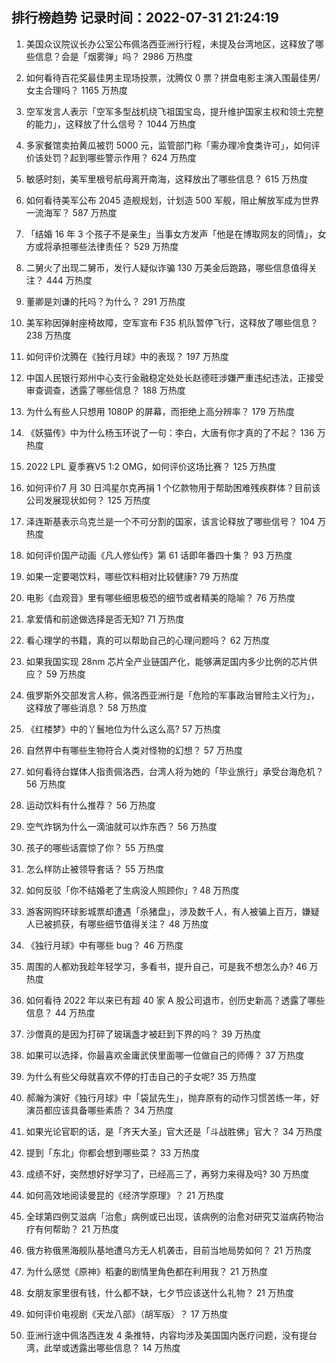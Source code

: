 
## 排行榜趋势 记录时间：2022-07-31 21:24:19
  
  1. 美国众议院议长办公室公布佩洛西亚洲行行程，未提及台湾地区，这释放了哪些信息？会是「烟雾弹」吗？ 2986 万热度
    
  2. 如何看待百花奖最佳男主现场投票，沈腾仅 0 票？拼盘电影主演入围最佳男/女主合理吗？ 1165 万热度
    
  3. 空军发言人表示「空军多型战机绕飞祖国宝岛，提升维护国家主权和领土完整的能力」，这释放了什么信号？ 1044 万热度
    
  4. 多家餐馆卖拍黄瓜被罚 5000 元，监管部门称「需办理冷食类许可」，如何评价该处罚？起到哪些警示作用？ 624 万热度
    
  5. 敏感时刻，美军里根号航母离开南海，这释放出了哪些信息？ 615 万热度
    
  6. 如何看待美军公布 2045 造舰规划，计划造 500 军舰，阻止解放军成为世界一流海军？ 587 万热度
    
  7. 「结婚 16 年 3 个孩子不是亲生」当事女方发声「他是在博取网友的同情」，女方或将承担哪些法律责任？ 529 万热度
    
  8. 二舅火了出现二舅币，发行人疑似诈骗 130 万美金后跑路，哪些信息值得关注？ 444 万热度
    
  9. 董卿是刘谦的托吗？为什么？ 291 万热度
    
  10. 美军称因弹射座椅故障，空军宣布 F35 机队暂停飞行，这释放了哪些信息？ 238 万热度
    
  11. 如何评价沈腾在《独行月球》中的表现？ 197 万热度
    
  12. 中国人民银行郑州中心支行金融稳定处处长赵德旺涉嫌严重违纪违法，正接受审查调查，透露了哪些信息？ 188 万热度
    
  13. 为什么有些人只想用 1080P 的屏幕，而拒绝上高分辨率？ 179 万热度
    
  14. 《妖猫传》中为什么杨玉环说了一句：李白，大唐有你才真的了不起？ 136 万热度
    
  15. 2022 LPL 夏季赛V5 1:2 OMG，如何评价这场比赛？ 125 万热度
    
  16. 如何评价7 月 30 日鸿星尔克再捐 1 个亿款物用于帮助困难残疾群体？目前该公司发展现状如何？ 125 万热度
    
  17. 泽连斯基表示乌克兰是一个不可分割的国家，该言论释放了哪些信号？ 104 万热度
    
  18. 如何评价国产动画《凡人修仙传》第 61 话即年番四十集？ 93 万热度
    
  19. 如果一定要喝饮料，哪些饮料相对比较健康? 79 万热度
    
  20. 电影《血观音》里有哪些细思极恐的细节或者精美的隐喻？ 76 万热度
    
  21. 拿爱情和前途做选择是否无知? 71 万热度
    
  22. 看心理学的书籍，真的可以帮助自己的心理问题吗？ 62 万热度
    
  23. 如果我国实现 28nm 芯片全产业链国产化，能够满足国内多少比例的芯片供应？ 59 万热度
    
  24. 俄罗斯外交部发言人称，佩洛西亚洲行是「危险的军事政治冒险主义行为」，这释放了哪些消息？ 58 万热度
    
  25. 《红楼梦》中的丫鬟地位为什么这么高? 57 万热度
    
  26. 自然界中有哪些生物符合人类对怪物的幻想？ 57 万热度
    
  27. 如何看待台媒体人指责佩洛西，台湾人将为她的「毕业旅行」承受台海危机？ 56 万热度
    
  28. 运动饮料有什么推荐？ 56 万热度
    
  29. 空气炸锅为什么一滴油就可以炸东西？ 56 万热度
    
  30. 孩子的哪些话震惊了你？ 55 万热度
    
  31. 怎么样防止被领导套话？ 55 万热度
    
  32. 如何反驳「你不结婚老了生病没人照顾你」? 48 万热度
    
  33. 游客网购环球影城票却遭遇「杀猪盘」，涉及数千人，有人被骗上百万，嫌疑人已被抓获，有哪些细节值得关注？ 48 万热度
    
  34. 《独行月球》中有哪些 bug？ 46 万热度
    
  35. 周围的人都劝我趁年轻学习，多看书，提升自己，可是我不想怎么办? 46 万热度
    
  36. 如何看待 2022 年以来已有超 40 家 A 股公司退市，创历史新高？透露了哪些信息？ 44 万热度
    
  37. 沙僧真的是因为打碎了玻璃盏才被赶到下界的吗？ 39 万热度
    
  38. 如果可以选择，你最喜欢金庸武侠里面哪一位做自己的师傅？ 37 万热度
    
  39. 为什么有些父母就喜欢不停的打击自己的子女呢? 35 万热度
    
  40. 郝瀚为演好《独行月球》中「袋鼠先生」，抛弃原有的动作习惯苦练一年，好演员都应该具备哪些素质？ 34 万热度
    
  41. 如果光论官职的话，是「齐天大圣」官大还是「斗战胜佛」官大？ 34 万热度
    
  42. 提到「东北」你都会想到哪些菜？ 33 万热度
    
  43. 成绩不好，突然想好好学习了，已经高三了，再努力来得及吗? 30 万热度
    
  44. 如何高效地阅读曼昆的《经济学原理》？ 21 万热度
    
  45. 全球第四例艾滋病「治愈」病例或已出现，该病例的治愈对研究艾滋病药物治疗有何帮助？ 21 万热度
    
  46. 俄方称俄黑海舰队基地遭乌方无人机袭击，目前当地局势如何？ 21 万热度
    
  47. 为什么感觉《原神》稻妻的剧情里角色都在利用我？ 21 万热度
    
  48. 女朋友家里很有钱，什么都不缺，七夕节应该送什么礼物？ 21 万热度
    
  49. 如何评价电视剧《天龙八部》（胡军版）？ 17 万热度
    
  50. 亚洲行途中佩洛西连发 4 条推特，内容均涉及美国国内医疗问题，没有提台湾，此举或透露出哪些信息？ 14 万热度
    